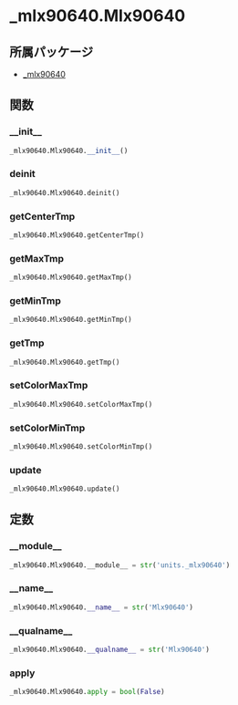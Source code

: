 # _mlx90640.Mlx90640

## 所属パッケージ
- [_mlx90640](../../module/_mlx90640)

## 関数

### \_\_init\_\_
```python
_mlx90640.Mlx90640.__init__()
```

### deinit
```python
_mlx90640.Mlx90640.deinit()
```

### getCenterTmp
```python
_mlx90640.Mlx90640.getCenterTmp()
```

### getMaxTmp
```python
_mlx90640.Mlx90640.getMaxTmp()
```

### getMinTmp
```python
_mlx90640.Mlx90640.getMinTmp()
```

### getTmp
```python
_mlx90640.Mlx90640.getTmp()
```

### setColorMaxTmp
```python
_mlx90640.Mlx90640.setColorMaxTmp()
```

### setColorMinTmp
```python
_mlx90640.Mlx90640.setColorMinTmp()
```

### update
```python
_mlx90640.Mlx90640.update()
```

## 定数

### \_\_module\_\_
```python
_mlx90640.Mlx90640.__module__ = str('units._mlx90640')
```

### \_\_name\_\_
```python
_mlx90640.Mlx90640.__name__ = str('Mlx90640')
```

### \_\_qualname\_\_
```python
_mlx90640.Mlx90640.__qualname__ = str('Mlx90640')
```

### apply
```python
_mlx90640.Mlx90640.apply = bool(False)
```
